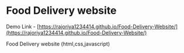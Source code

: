 
# Food Delivery website
Demo Link - [https://rajoriya1234414.github.io/Food-Delivery-Website/](https://rajoriya1234414.github.io/Food-Delivery-Website/) 

Food Delivery website (html,css,javascript)
